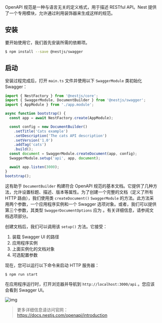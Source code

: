 OpenAPI 规范是一种与语言无关的定义格式，用于描述 RESTful API。Nest 提供了一个专用模块，允许通过利用装饰器来生成这样的规范。



## 安装

要开始使用它，我们首先安装所需的依赖项。

```bash
$ npm install --save @nestjs/swagger
```



## 启动

安装过程完成后，打开 `main.ts` 文件并使用以下 `SwaggerModule` 类初始化 Swagger：

```typescript
import { NestFactory } from '@nestjs/core';
import { SwaggerModule, DocumentBuilder } from '@nestjs/swagger';
import { AppModule } from './app.module';

async function bootstrap() {
  const app = await NestFactory.create(AppModule);

  const config = new DocumentBuilder()
    .setTitle('Cats example')
    .setDescription('The cats API description')
    .setVersion('1.0')
    .addTag('cats')
    .build();
  const document = SwaggerModule.createDocument(app, config);
  SwaggerModule.setup('api', app, document);

  await app.listen(3000);
}
bootstrap();
```

这有助于 `DocumentBuilder` 构建符合 OpenAPI 规范的基本文档。它提供了几种方法，允许设置标题、描述、版本等属性。为了创建一个完整的文档（定义了所有 HTTP 路由），我们使用类 `createDocument()` `SwaggerModule` 的方法。此方法采用两个参数，一个应用程序实例和一个 Swagger 选项对象。或者，我们可以提供第三个参数，其类型 `SwaggerDocumentOptions` 应为 。有关详细信息，请参阅文档选项部分。

创建文档后，我们可以调用该 `setup()` 方法。它接受：

1. 装载 Swagger UI 的路径
2. 应用程序实例
3. 上面实例化的文档对象
4. 可选配置参数

现在，您可以运行以下命令来启动 HTTP 服务器：

```bash
$ npm run start
```

在应用程序运行时，打开浏览器并导航到 `http://localhost:3000/api` 。您应该会看到 Swagger UI。

![img](https://docs.nestjs.com/assets/swagger1.png)



> 更多详细信息请访问官网：https://docs.nestjs.com/openapi/introduction